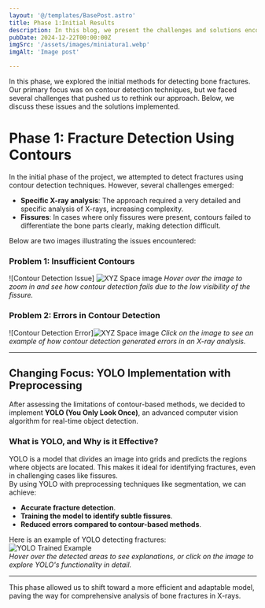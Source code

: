 ```yaml
---
layout: '@/templates/BasePost.astro'
title: Phase 1:Initial Results
description: In this blog, we present the challenges and solutions encountered during the first phase of detecting bone fractures.
pubDate: 2024-12-22T00:00:00Z
imgSrc: '/assets/images/miniatura1.webp'
imgAlt: 'Image post'

---
```


In this phase, we explored the initial methods for detecting bone fractures. Our primary focus was on contour detection techniques, but we faced several challenges that pushed us to rethink our approach. Below, we discuss these issues and the solutions implemented.

# Phase 1: Fracture Detection Using Contours

In the initial phase of the project, we attempted to detect fractures using contour detection techniques. However, several challenges emerged:

- **Specific X-ray analysis**: The approach required a very detailed and specific analysis of X-rays, increasing complexity.
- **Fissures**: In cases where only fissures were present, contours failed to differentiate the bone parts clearly, making detection difficult.

Below are two images illustrating the issues encountered:

### Problem 1: Insufficient Contours
![Contour Detection Issue]
![XYZ Space image](/assets/images/contour_difficulty.jpg 'XYZ Space Bone Segmentation')
*Hover over the image to zoom in and see how contour detection fails due to the low visibility of the fissure.*

### Problem 2: Errors in Contour Detection
![Contour Detection Error]![XYZ Space image](/assets/images/contour_error.jpg 'XYZ Space Bone Segmentation')
*Click on the image to see an example of how contour detection generated errors in an X-ray analysis.*

---

## Changing Focus: YOLO Implementation with Preprocessing

After assessing the limitations of contour-based methods, we decided to implement **YOLO (You Only Look Once)**, an advanced computer vision algorithm for real-time object detection.

### What is YOLO, and Why is it Effective?

YOLO is a model that divides an image into grids and predicts the regions where objects are located. This makes it ideal for identifying fractures, even in challenging cases like fissures.  
By using YOLO with preprocessing techniques like segmentation, we can achieve:
- **Accurate fracture detection**.
- **Training the model to identify subtle fissures**.
- **Reduced errors compared to contour-based methods**.

Here is an example of YOLO detecting fractures:  
![YOLO Trained Example](path-to-your-image-yolo-example.png)  
*Hover over the detected areas to see explanations, or click on the image to explore YOLO's functionality in detail.*

---

This phase allowed us to shift toward a more efficient and adaptable model, paving the way for comprehensive analysis of bone fractures in X-rays.
